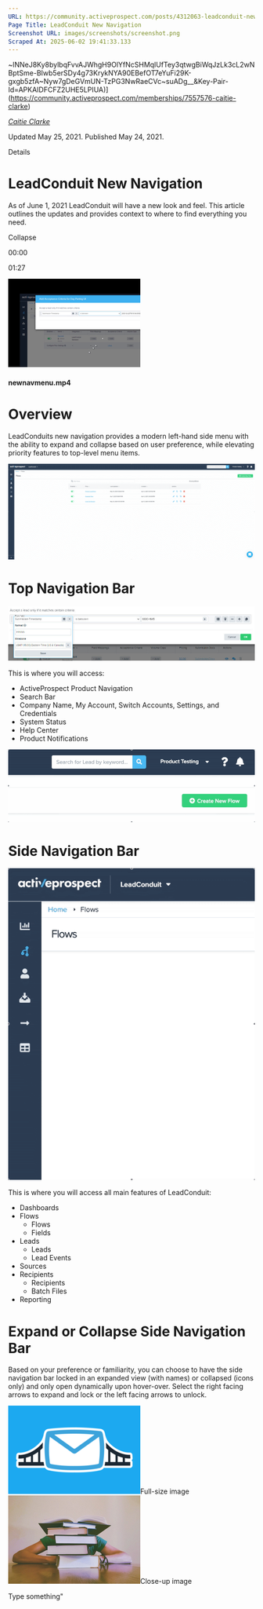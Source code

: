 ```yaml
---
URL: https://community.activeprospect.com/posts/4312063-leadconduit-new-navigation
Page Title: LeadConduit New Navigation
Screenshot URL: images/screenshots/screenshot.png
Scraped At: 2025-06-02 19:41:33.133
---
```

~lNNeJ8Ky8bylbqFvvAJWhgH9OlYfNcSHMqlUfTey3qtwgBiWqJzLk3cL2wNBptSme-BIwb5erSDy4g73KrykNYA90EBefOT7eYuFi29K-gxgb5zfA~Nyw7gDeGVmUN-TzPG3NwRaeCVc~suADg__&Key-Pair-Id=APKAIDFCFZ2UHE5LPIUA)](https://community.activeprospect.com/memberships/7557576-caitie-clarke)

[_Caitie Clarke_](https://community.activeprospect.com/memberships/7557576-caitie-clarke)

Updated May 25, 2021. Published May 24, 2021.

Details

# LeadConduit New Navigation

As of June 1, 2021 LeadConduit will have a new look and feel. This article outlines the updates and provides context to where to find everything you need.

Collapse

00:00

01:27

![](images/image-1.png)

#### newnavmenu.mp4

# Overview

LeadConduits new navigation provides a modern left-hand side menu with the ability to expand and collapse based on user preference, while elevating priority features to top-level menu items.

![](images/image-2.gif)

# Top Navigation Bar

![](images/image-3.png)

This is where you will access:

- ActiveProspect Product Navigation
- Search Bar
- Company Name, My Account, Switch Accounts, Settings, and Credentials
- System Status
- Help Center
- Product Notifications

![](images/image-4.gif)

# Side Navigation Bar

![](images/image-5.gif)

This is where you will access all main features of LeadConduit:

- Dashboards
- Flows
  - Flows
  - Fields
- Leads
  - Leads
  - Lead Events
- Sources
- Recipients
  - Recipients
  - Batch Files
- Reporting

# Expand or Collapse Side Navigation Bar

Based on your preference or familiarity, you can choose to have the side navigation bar locked in an expanded view (with names) or collapsed (icons only) and only open dynamically upon hover-over. Select the right facing arrows to expand and lock or the left facing arrows to unlock.

![](images/image-6.png)Full-size image![](images/image-7.png)Close-up image

Type something"

